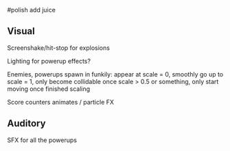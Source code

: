 #polish add juice

## Visual
Screenshake/hit-stop for explosions

Lighting for powerup effects?

Enemies, powerups spawn in funkily: appear at scale = 0, smoothly go up to scale = 1, only become collidable once scale > 0.5 or something, only start moving once finished scaling

Score counters animates / particle FX

## Auditory
SFX for all the powerups